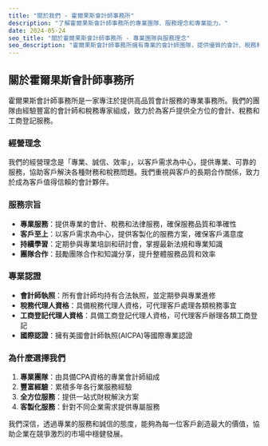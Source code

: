 ```yaml
---
title: "關於我們 - 霍爾果斯會計師事務所"
description: "了解霍爾果斯會計師事務所的專業團隊、服務理念和專業能力。"
date: 2024-05-24
seo_title: "關於霍爾果斯會計師事務所 - 專業團隊與服務理念"
seo_description: "霍爾果斯會計師事務所擁有專業的會計師團隊，提供優質的會計、稅務和工商登記服務。立即訪問了解更多。"
---
```


## 關於霍爾果斯會計師事務所

霍爾果斯會計師事務所是一家專注於提供高品質會計服務的專業事務所。我們的團隊由經驗豐富的會計師和稅務專家組成，致力於為客戶提供全方位的會計、稅務和工商登記服務。

### 經營理念

我們的經營理念是「專業、誠信、效率」，以客戶需求為中心，提供專業、可靠的服務，協助客戶解決各種財務和稅務問題。我們重視與客戶的長期合作關係，致力於成為客戶值得信賴的會計夥伴。

### 服務宗旨

- **專業服務**：提供專業的會計、稅務和法律服務，確保服務品質和準確性
- **客戶至上**：以客戶需求為中心，提供客製化的服務方案，確保客戶滿意度
- **持續學習**：定期參與專業培訓和研討會，掌握最新法規和專業知識
- **團隊合作**：鼓勵團隊合作和知識分享，提升整體服務品質和效率

### 專業認證

- **會計師執照**：所有會計師均持有合法執照，並定期參與專業進修
- **稅務代理人資格**：具備稅務代理人資格，可代理客戶處理各類稅務事宜
- **工商登記代理人資格**：具備工商登記代理人資格，可代理客戶辦理各類工商登記
- **國際認證**：擁有美國會計師執照(AICPA)等國際專業認證

### 為什麼選擇我們

1. **專業團隊**：由具備CPA資格的專業會計師組成
2. **豐富經驗**：累積多年各行業服務經驗
3. **全方位服務**：提供一站式財稅解決方案
4. **客製化服務**：針對不同企業需求提供專屬服務

我們深信，透過專業的服務和誠信的態度，能夠為每一位客戶創造最大的價值，協助企業在競爭激烈的市場中穩健發展。
